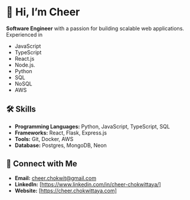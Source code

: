 <!---
cheer-cho/cheer-cho is a ✨ special ✨ repository because its `README.md` (this file) appears on your GitHub profile.
You can click the Preview link to take a look at your changes.
--->

# 👋 Hi, I’m Cheer

**Software Engineer** with a passion for building scalable web applications.
Experienced in
- JavaScript
- TypeScript
- React.js
- Node.js.
- Python
- SQL
- NoSQL
- AWS

## 🛠️ Skills

* **Programming Languages:** Python, JavaScript, TypeScript, SQL
* **Frameworks:** React, Flask, Express.js
* **Tools:** Git, Docker, AWS
* **Database:** Postgres, MongoDB, Neon

## 🔗 Connect with Me

* **Email:** cheer.chokwit@gmail.com
* **LinkedIn:** [https://www.linkedin.com/in/cheer-chokwittaya/]
* **Website:** [https://cheer.chokwittaya.com]
